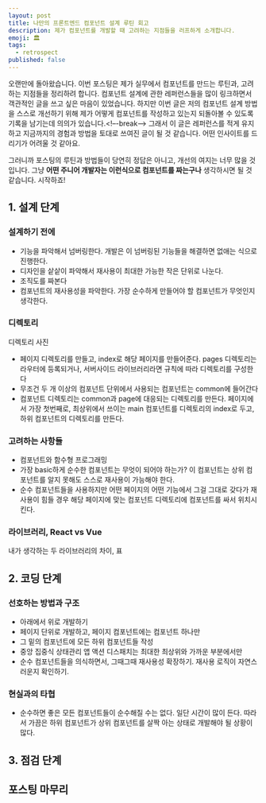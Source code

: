 ```yaml
---
layout: post
title: 나만의 프론트엔드 컴포넌트 설계 루틴 회고
description: 제가 컴포넌트를 개발할 때 고려하는 지점들을 러프하게 소개합니다.
emoji: 🏛
tags:
  - retrospect
published: false
---
```


오랜만에 돌아왔습니다. 이번 포스팅은 제가 실무에서 컴포넌트를 만드는 루틴과, 고려하는 지점들을 정리하려 합니다. 컴포넌트 설계에 관한 레퍼런스들을 많이 링크하면서 객관적인 글을 쓰고 싶은 마음이 있었습니다. 하지만 이번 글은 저의 컴포넌트 설계 방법을 스스로 개선하기 위해 제가 어떻게 컴포넌트를 작성하고 있는지 되돌아볼 수 있도록 기록을 남기는데 의의가 있습니다.<!–-break-–> 그래서 이 글은 레퍼런스를 적게 유지하고 지금까지의 경험과 방법을 토대로 쓰여진 글이 될 것 같습니다. 어떤 인사이트를 드리기가 어려울 것 같아요.

그러니까 포스팅의 루틴과 방법들이 당연히 정답은 아니고, 개선의 여지는 너무 많을 것입니다. 그냥 **어떤 주니어 개발자는 이런식으로 컴포넌트를 짜는구나** 생각하시면 될 것 같습니다. 시작하죠!

## 1. 설계 단계

### 설계하기 전에

- 기능을 파악해서 넘버링한다. 개발은 이 넘버링된 기능들을 해결하면 없애는 식으로 진행한다. 
- 디자인을 샅샅이 파악해서 재사용이 최대한 가능한 작은 단위로 나눈다.
- 조직도를 짜본다
- 컴포넌트의 재사용성을 파악한다. 가장 순수하게 만들어야 할 컴포넌트가 무엇인지 생각한다.

### 디렉토리

디렉토리 사진

- 페이지 디렉토리를 만들고, index로 해당 페이지를 만들어준다. pages 디렉토리는 라우터에 등록되거나, 서버사이드 라이브러리라면 규칙에 따라 디렉토리를 구성한다
- 무조건 두 개 이상의 컴포넌트 단위에서 사용되는 컴포넌트는 common에 들어간다
- 컴포넌트 디렉토리는 common과 page에 대응되는 디렉토리를 만든다. 페이지에서 가장 첫번째로, 최상위에서 쓰이는 main 컴포넌트를 디렉토리의 index로 두고, 하위 컴포넌트의 디렉토리를 만든다. 

### 고려하는 사항들

- 컴포넌트와 함수형 프로그래밍
- 가장 basic하게 순수한 컴포넌트는 무엇이 되어야 하는가? 이 컴포넌트는 상위 컴포넌트를 알지 못해도 스스로 재사용이 가능해야 한다.
- 순수 컴포넌트들을 사용하지만 어떤 페이지의 어떤 기능에서 그걸 그대로 갖다가 재사용이 힘들 경우 해당 페이지에 맞는 컴포넌트 디렉토리에 컴포넌트를 싸서 위치시킨다.

### 라이브러리, React vs Vue

내가 생각하는 두 라이브러리의 차이, 표

## 2. 코딩 단계

### 선호하는 방법과 구조

- 아래에서 위로 개발하기
- 페이지 단위로 개발하고, 페이지 컴포넌트에는 컴포넌트 하나만
- 그 밑의 컴포넌트에 모든 하위 컴포넌트들 작성
- 중앙 집중식 상태관리 앱 액션 디스패치는 최대한 최상위와 가까운 부분에서만
- 순수 컴포넌트들을 의식하면서, 그때그때 재사용성 확장하기. 재사용 로직이 자연스러운지 확인하기.

### 현실과의 타협

- 순수하면 좋은 모든 컴포넌트들이 순수해질 수는 없다. 일단 시간이 많이 든다. 따라서 가끔은 하위 컴포넌트가 상위 컴포넌트를 살짝 아는 상태로 개발해야 될 상황이 많다.

## 3. 점검 단계

## 포스팅 마무리
